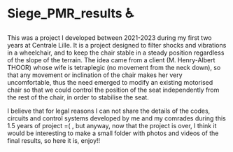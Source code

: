 # Siege_PMR_results ♿

This was a project I developed between 2021-2023 during my first two years at Centrale Lille. It is a project designed to filter shocks and vibrations in a wheelchair, and to keep the chair stable in a steady position regardless of the slope of the terrain. The idea came from a client (M. Henry-Albert THOOR) whose wife is tetraplegic (no movement from the neck down), so that any movement or inclination of the chair makes her very uncomfortable, thus the need emerged to modify an existing motorised chair so that we could control the position of the seat independently from the rest of the chair, in order to stabilise the seat.

I believe that for legal reasons I can not share the details of the codes, circuits and control systems developed by me and my comrades during this 1.5 years of project =( , but anyway, now that the project is over, I think it would be interesting to make a small folder with photos and videos of the final results, so here it is, enjoy!!
